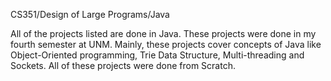 
CS351/Design of Large Programs/Java

All of the projects listed are done in Java. These projects were done in my fourth
semester at UNM. Mainly, these projects cover concepts of Java like Object-Oriented
programming, Trie Data Structure, Multi-threading and Sockets. 
All of these projects were done from Scratch.
